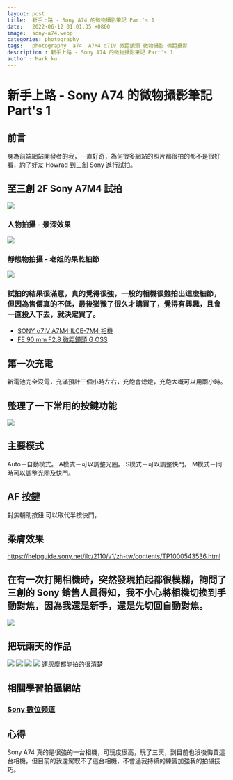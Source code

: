 ```yaml
---
layout: post
title:  新手上路 - Sony A74 的微物攝影筆記 Part's 1
date:   2022-06-12 01:01:35 +0800
image:  sony-a74.webp
categories: photography 
tags:   photography  a74  A7M4 α7IV 微距鏡頭 微物攝影 微距攝影
description : 新手上路 - Sony A74 的微物攝影筆記 Part's 1
author : Mark ku
---
```

# 新手上路 - Sony A74 的微物攝影筆記 Part's 1

## 前言
身為前端網站開發者的我，一直好奇，為何很多網站的照片都很拍的都不是很好看，約了好友 Howrad 到三創 Sony 進行試拍。

## 至三創 2F Sony A7M4 試拍
![](https://i.imgur.com/Qlrh9fo.jpg)

### 人物拍攝 - 景深效果
![](https://i.imgur.com/JtrNfqK.jpg)

### 靜態物拍攝 - 老姐的果乾細節
![](https://i.imgur.com/e3REn7u.png)

### 試拍的結果很滿意，真的覺得很強，一般的相機很難拍出這麼細節，但因為售價真的不低，最後猶豫了很久才購買了，覺得有興趣，且會一直投入下去，就決定買了。

* [SONY α7IV A7M4 ILCE-7M4 相機 ](https://www.sony.com.tw/zh/electronics/interchangeable-lens-cameras/ilce-7m4)
* [FE 90 mm F2.8 微距鏡頭 G OSS ](https://store.sony.com.tw/product/SEL90M28G)

## 第一次充電
新電池完全沒電，充滿預計三個小時左右，充飽會熄燈，充飽大概可以用兩小時。

## 整理了一下常用的按鍵功能
![](https://i.imgur.com/cWvckY4.jpg)

## 主要模式
Auto－自動模式。
A模式－可以調整光圈。
S模式－可以調整快門。
M模式－同時可以調整光圈及快門。

## AF 按鍵
對焦輔助按鈕 可以取代半按快門，

## 柔膚效果
https://helpguide.sony.net/ilc/2110/v1/zh-tw/contents/TP1000543536.html

## 在有一次打開相機時，突然發現拍起都很模糊，詢問了三創的 Sony 銷售人員得知，我不小心將相機切換到手動對焦，因為我還是新手，還是先切回自動對焦。
![](https://i.imgur.com/zkX791N.jpg)

## 把玩兩天的作品 
![](https://i.imgur.com/q2rTtXs.png)
![](https://i.imgur.com/oYz15EV.png)
![](https://i.imgur.com/RwlQUAs.png)
![](https://i.imgur.com/ZNA32vI.png)
連灰塵都能拍的很清楚

## 相關學習拍攝網站
### [Sony 數位頻道](https://www.youtube.com/playlist?list=PLvH2i7Dq6qFglS1KXP0d9d-ZSVuwUJdXJ)

## 心得
Sony A74 真的是很強的一台相機，可玩度很高，玩了三天，到目前也沒後悔買這台相機，但目前的我還駕馭不了這台相機，不會過我持續的練習加強我的拍攝技巧。